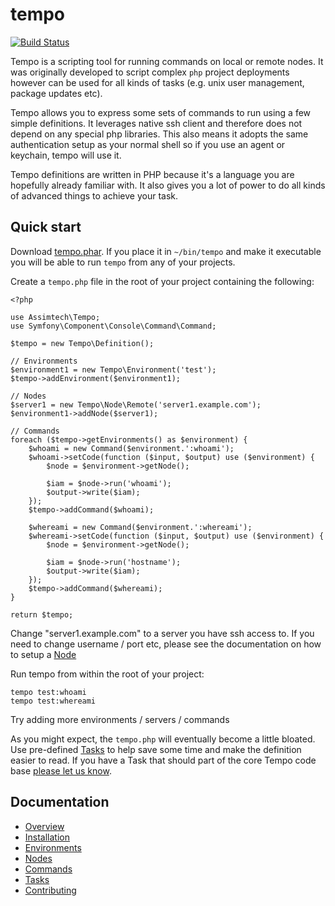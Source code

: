 # tempo

[![Build Status](https://travis-ci.org/assimtech/tempo.svg?branch=master)](https://travis-ci.org/assimtech/tempo)

Tempo is a scripting tool for running commands on local or remote nodes. It was originally developed to script complex
`php` project deployments however can be used for all kinds of tasks (e.g. unix user management, package updates etc).

Tempo allows you to express some sets of commands to run using a few simple definitions.  It leverages native ssh client
and therefore does not depend on any special php libraries.  This also means it adopts the same authentication setup as
your normal shell so if you use an agent or keychain, tempo will use it.

Tempo definitions are written in PHP because it's a language you are hopefully already familiar with. It also gives you
a lot of power to do all kinds of advanced things to achieve your task.


## Quick start

Download [tempo.phar]().
If you place it in `~/bin/tempo` and make it executable you will be able to run `tempo` from any of your projects.


Create a `tempo.php` file in the root of your project containing the following:

    <?php

    use Assimtech\Tempo;
    use Symfony\Component\Console\Command\Command;

    $tempo = new Tempo\Definition();

    // Environments
    $environment1 = new Tempo\Environment('test');
    $tempo->addEnvironment($environment1);

    // Nodes
    $server1 = new Tempo\Node\Remote('server1.example.com');
    $environment1->addNode($server1);

    // Commands
    foreach ($tempo->getEnvironments() as $environment) {
        $whoami = new Command($environment.':whoami');
        $whoami->setCode(function ($input, $output) use ($environment) {
            $node = $environment->getNode();

            $iam = $node->run('whoami');
            $output->write($iam);
        });
        $tempo->addCommand($whoami);

        $whereami = new Command($environment.':whereami');
        $whereami->setCode(function ($input, $output) use ($environment) {
            $node = $environment->getNode();

            $iam = $node->run('hostname');
            $output->write($iam);
        });
        $tempo->addCommand($whereami);
    }

    return $tempo;


Change "server1.example.com" to a server you have ssh access to.
If you need to change username / port etc, please see the documentation on how to setup a [Node](docs/02-Nodes.md)


Run tempo from within the root of your project:

    tempo test:whoami
    tempo test:whereami


Try adding more environments / servers / commands


As you might expect, the `tempo.php` will eventually become a little bloated. Use pre-defined [Tasks](docs/06-Tasks.md)
to help save some time and make the definition easier to read.  If you have a Task that should part of the core Tempo
code base [please let us know](docs/07-Contributing.md).


## Documentation

* [Overview](docs/01-Overview.md)
* [Installation](docs/02-Installation.md)
* [Environments](docs/03-Environments.md)
* [Nodes](docs/04-Nodes.md)
* [Commands](docs/05-Commands.md)
* [Tasks](docs/06-Tasks.md)
* [Contributing](docs/07-Contributing.md)
